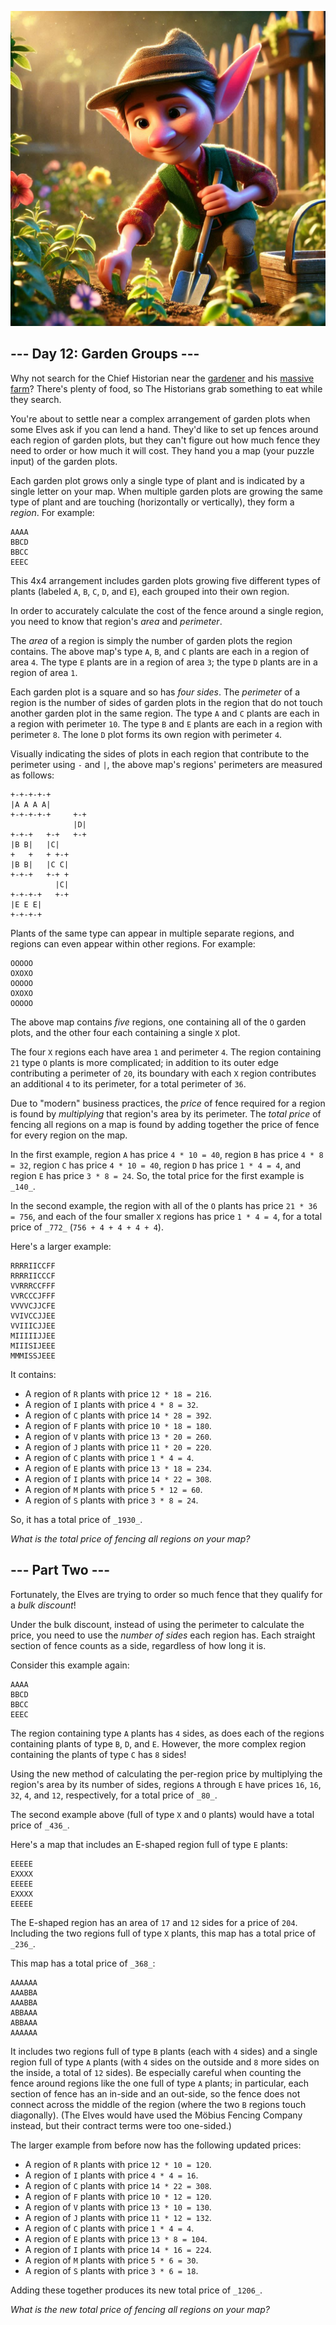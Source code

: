 <p align="center">
<img src="Day12.jpeg" style="width:540px" alt="Garden Groups" />
</p>

## --- Day 12: Garden Groups ---


Why not search for the Chief Historian near the  [gardener](https://adventofcode.com/2023/day/5)  and his  [massive farm](https://adventofcode.com/2023/day/21)? There's plenty of food, so The Historians grab something to eat while they search.

You're about to settle near a complex arrangement of garden plots when some Elves ask if you can lend a hand. They'd like to set up  fences  around each region of garden plots, but they can't figure out how much fence they need to order or how much it will cost. They hand you a map (your puzzle input) of the garden plots.

Each garden plot grows only a single type of plant and is indicated by a single letter on your map. When multiple garden plots are growing the same type of plant and are touching (horizontally or vertically), they form a  _region_. For example:

```
AAAA
BBCD
BBCC
EEEC

```

This 4x4 arrangement includes garden plots growing five different types of plants (labeled  `A`,  `B`,  `C`,  `D`, and  `E`), each grouped into their own region.

In order to accurately calculate the cost of the fence around a single region, you need to know that region's  _area_  and  _perimeter_.

The  _area_  of a region is simply the number of garden plots the region contains. The above map's type  `A`,  `B`, and  `C`  plants are each in a region of area  `4`. The type  `E`  plants are in a region of area  `3`; the type  `D`  plants are in a region of area  `1`.

Each garden plot is a square and so has  _four sides_. The  _perimeter_  of a region is the number of sides of garden plots in the region that do not touch another garden plot in the same region. The type  `A`  and  `C`  plants are each in a region with perimeter  `10`. The type  `B`  and  `E`  plants are each in a region with perimeter  `8`. The lone  `D`  plot forms its own region with perimeter  `4`.

Visually indicating the sides of plots in each region that contribute to the perimeter using  `-`  and  `|`, the above map's regions' perimeters are measured as follows:

```
+-+-+-+-+
|A A A A|
+-+-+-+-+     +-+
              |D|
+-+-+   +-+   +-+
|B B|   |C|
+   +   + +-+
|B B|   |C C|
+-+-+   +-+ +
          |C|
+-+-+-+   +-+
|E E E|
+-+-+-+

```

Plants of the same type can appear in multiple separate regions, and regions can even appear within other regions. For example:

```
OOOOO
OXOXO
OOOOO
OXOXO
OOOOO

```

The above map contains  _five_  regions, one containing all of the  `O`  garden plots, and the other four each containing a single  `X`  plot.

The four  `X`  regions each have area  `1`  and perimeter  `4`. The region containing  `21`  type  `O`  plants is more complicated; in addition to its outer edge contributing a perimeter of  `20`, its boundary with each  `X`  region contributes an additional  `4`  to its perimeter, for a total perimeter of  `36`.

Due to "modern" business practices, the  _price_  of fence required for a region is found by  _multiplying_  that region's area by its perimeter. The  _total price_  of fencing all regions on a map is found by adding together the price of fence for every region on the map.

In the first example, region  `A`  has price  `4 * 10 = 40`, region  `B`  has price  `4 * 8 = 32`, region  `C`  has price  `4 * 10 = 40`, region  `D`  has price  `1 * 4 = 4`, and region  `E`  has price  `3 * 8 = 24`. So, the total price for the first example is  `_140_`.

In the second example, the region with all of the  `O`  plants has price  `21 * 36 = 756`, and each of the four smaller  `X`  regions has price  `1 * 4 = 4`, for a total price of  `_772_`  (`756 + 4 + 4 + 4 + 4`).

Here's a larger example:

```
RRRRIICCFF
RRRRIICCCF
VVRRRCCFFF
VVRCCCJFFF
VVVVCJJCFE
VVIVCCJJEE
VVIIICJJEE
MIIIIIJJEE
MIIISIJEEE
MMMISSJEEE

```

It contains:

-   A region of  `R`  plants with price  `12 * 18 = 216`.
-   A region of  `I`  plants with price  `4 * 8 = 32`.
-   A region of  `C`  plants with price  `14 * 28 = 392`.
-   A region of  `F`  plants with price  `10 * 18 = 180`.
-   A region of  `V`  plants with price  `13 * 20 = 260`.
-   A region of  `J`  plants with price  `11 * 20 = 220`.
-   A region of  `C`  plants with price  `1 * 4 = 4`.
-   A region of  `E`  plants with price  `13 * 18 = 234`.
-   A region of  `I`  plants with price  `14 * 22 = 308`.
-   A region of  `M`  plants with price  `5 * 12 = 60`.
-   A region of  `S`  plants with price  `3 * 8 = 24`.

So, it has a total price of  `_1930_`.

_What is the total price of fencing all regions on your map?_


## --- Part Two ---

Fortunately, the Elves are trying to order so much fence that they qualify for a  _bulk discount_!

Under the bulk discount, instead of using the perimeter to calculate the price, you need to use the  _number of sides_  each region has. Each straight section of fence counts as a side, regardless of how long it is.

Consider this example again:

```
AAAA
BBCD
BBCC
EEEC

```

The region containing type  `A`  plants has  `4`  sides, as does each of the regions containing plants of type  `B`,  `D`, and  `E`. However, the more complex region containing the plants of type  `C`  has  `8`  sides!

Using the new method of calculating the per-region price by multiplying the region's area by its number of sides, regions  `A`  through  `E`  have prices  `16`,  `16`,  `32`,  `4`, and  `12`, respectively, for a total price of  `_80_`.

The second example above (full of type  `X`  and  `O`  plants) would have a total price of  `_436_`.

Here's a map that includes an E-shaped region full of type  `E`  plants:

```
EEEEE
EXXXX
EEEEE
EXXXX
EEEEE

```

The E-shaped region has an area of  `17`  and  `12`  sides for a price of  `204`. Including the two regions full of type  `X`  plants, this map has a total price of  `_236_`.

This map has a total price of  `_368_`:

```
AAAAAA
AAABBA
AAABBA
ABBAAA
ABBAAA
AAAAAA

```

It includes two regions full of type  `B`  plants (each with  `4`  sides) and a single region full of type  `A`  plants (with  `4`  sides on the outside and  `8`  more sides on the inside, a total of  `12`  sides). Be especially careful when counting the fence around regions like the one full of type  `A`  plants; in particular, each section of fence has an in-side and an out-side, so the fence does not connect across the middle of the region (where the two  `B`  regions touch diagonally). (The Elves would have used the Möbius Fencing Company instead, but their contract terms were too one-sided.)

The larger example from before now has the following updated prices:

-   A region of  `R`  plants with price  `12 * 10 = 120`.
-   A region of  `I`  plants with price  `4 * 4 = 16`.
-   A region of  `C`  plants with price  `14 * 22 = 308`.
-   A region of  `F`  plants with price  `10 * 12 = 120`.
-   A region of  `V`  plants with price  `13 * 10 = 130`.
-   A region of  `J`  plants with price  `11 * 12 = 132`.
-   A region of  `C`  plants with price  `1 * 4 = 4`.
-   A region of  `E`  plants with price  `13 * 8 = 104`.
-   A region of  `I`  plants with price  `14 * 16 = 224`.
-   A region of  `M`  plants with price  `5 * 6 = 30`.
-   A region of  `S`  plants with price  `3 * 6 = 18`.

Adding these together produces its new total price of  `_1206_`.

_What is the new total price of fencing all regions on your map?_